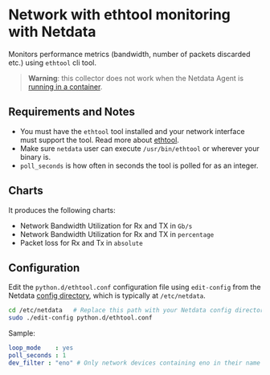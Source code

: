 <!--
title: "Nvidia GPU monitoring with Netdata"
custom_edit_url: https://github.com/netdata/netdata/edit/master/collectors/python.d.plugin/nvidia_smi/README.md
sidebar_label: "Nvidia GPUs"
-->

# Network with ethtool monitoring with Netdata

Monitors performance metrics (bandwidth, number of packets discarded etc.) using `ethtool` cli tool.

> **Warning**: this collector does not work when the Netdata Agent is [running in a container](https://learn.netdata.cloud/docs/agent/packaging/docker).


## Requirements and Notes

-   You must have the `ethtool` tool installed and your network interface must support the tool. Read more about [ethtool](https://mymellanox.force.com/mellanoxcommunity/s/article/understanding-mlx5-ethtool-counters).
-   Make sure `netdata` user can execute `/usr/bin/ethtool` or wherever your binary is.
-   `poll_seconds` is how often in seconds the tool is polled for as an integer.

## Charts

It produces the following charts:

-   Network Bandwidth Utilization for Rx and TX in `Gb/s`
-   Network Bandwidth Utilization for Rx and TX in `percentage`
-   Packet loss for Rx and Tx in `absolute`

## Configuration

Edit the `python.d/ethtool.conf` configuration file using `edit-config` from the Netdata [config
directory](/docs/configure/nodes.md), which is typically at `/etc/netdata`.

```bash
cd /etc/netdata   # Replace this path with your Netdata config directory, if different
sudo ./edit-config python.d/ethtool.conf
```

Sample:

```yaml
loop_mode    : yes
poll_seconds : 1
dev_filter : "eno" # Only network devices containing eno in their name will be measured
```


